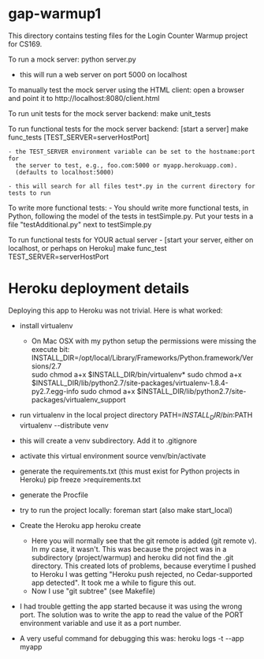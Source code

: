 gap-warmup1
===========

 This directory contains testing files for the Login Counter Warmup project for CS169.

 To run a mock server:
       python server.py
   - this will run a web server on port 5000 on localhost

 To manually test the mock server using the HTML client:
    open a browser and point it to http://localhost:8080/client.html

 To run unit tests for the mock server backend:
    make unit_tests

 To run functional tests for the mock server backend:
    [start a server]
    make func_tests [TEST_SERVER=serverHostPort]

    - the TEST_SERVER environment variable can be set to the hostname:port for
      the server to test, e.g., foo.com:5000 or myapp.herokuapp.com).
      (defaults to localhost:5000)

    - this will search for all files test*.py in the current directory for tests to run

 To write more functional tests:
    - You should write more functional tests, in Python, following the model of the
       tests in testSimple.py. Put your tests in a file "testAdditional.py"
       next to testSimple.py

 To run functional tests for YOUR actual server
    - [start your server, either on localhost, or perhaps on Heroku] 
    make func_test TEST_SERVER=serverHostPort

  

Heroku deployment details
=====================

  Deploying this app to Heroku was not trivial. Here is what worked: 

  - install virtualenv
      - On Mac OSX with my python setup the permissions were missing the
        execute bit: 
              INSTALL_DIR=/opt/local/Library/Frameworks/Python.framework/Versions/2.7             
              sudo chmod a+x $INSTALL_DIR/bin/virtualenv*
              sudo chmod a+x $INSTALL_DIR/lib/python2.7/site-packages/virtualenv-1.8.4-py2.7.egg-info
              sudo chmod a+x $INSTALL_DIR/lib/python2.7/site-packages/virtualenv_support
  - run virtualenv in the local project directory
            PATH=$INSTALL_DIR/bin:$PATH virtualenv --distribute venv
  - this will create a venv subdirectory. Add it to .gitignore
  - activate this virtual environment
       source venv/bin/activate
  - generate the requirements.txt (this must exist for Python projects in
     Heroku)
       pip freeze >requirements.txt
  - generate the Procfile

  - try to run the project locally:
        foreman start (also make start_local)
   
  - Create the Heroku app
       heroku create
       - Here you will normally see that the git remote is added (git remote
          v). In my case, it wasn't. This was because the project was in a
       subdirectory (project/warmup) and heroku did not find the .git
       directory. This created lots of problems, because everytime I pushed to 
       Heroku I was getting "Heroku push rejected, no Cedar-supported app
       detected". It took me a while to figure this out. 
       - Now I use "git subtree" (see Makefile)

   - I had trouble getting the app started because it was using the wrong
     port. The solution was to write the app to read the value of the PORT
     environment variable and use it as a port number. 

  - A very useful command for debugging this was: 
        heroku logs -t --app myapp
   
